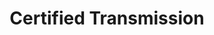 ---
title: "Certified Transmission"
url: /omaha/certified-transmission-center-street/
shop: car repair
---